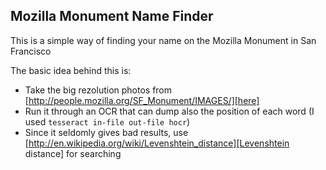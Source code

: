 ## Mozilla Monument Name Finder

This is a simple way of finding your name on the Mozilla Monument in San Francisco

The basic idea behind this is:
* Take the big rezolution photos from [http://people.mozilla.org/SF_Monument/IMAGES/][here]
* Run it through an OCR that can dump also the position of each word (I used `tesseract in-file out-file hocr`)
* Since it seldomly gives bad results, use [http://en.wikipedia.org/wiki/Levenshtein_distance][Levenshtein distance] for searching
